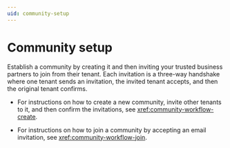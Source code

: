 ```yaml
---
uid: community-setup
---
```


# Community setup

Establish a community by creating it and then inviting your trusted business partners to join from their tenant. Each invitation is a three-way handshake where one tenant sends an invitation, the invited tenant accepts, and then the original tenant confirms.

* For instructions on how to create a new community, invite other tenants to it, and then confirm the invitations, see <xref:community-workflow-create>.

* For instructions on how to join a community by accepting an email invitation, see <xref:community-workflow-join>.
